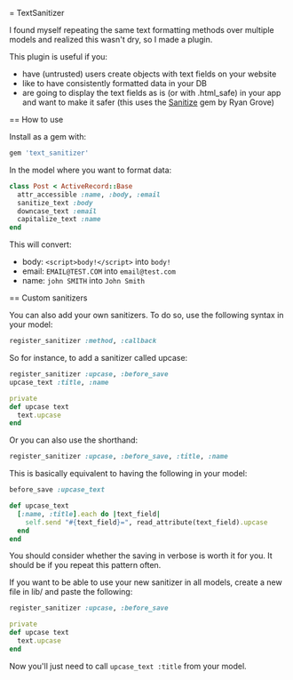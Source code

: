 = TextSanitizer

I found myself repeating the same text formatting methods over multiple models
and realized this wasn't dry, so I made a plugin.

This plugin is useful if you:

* have (untrusted) users create objects with text fields on your website
* like to have consistently formatted data in your DB
* are going to display the text fields as is (or with .html_safe) in your app and want to make it safer (this uses the [Sanitize](https://github.com/rgrove/sanitize) gem by Ryan Grove)

== How to use

Install as a gem with:

```ruby
gem 'text_sanitizer'
```

In the model where you want to format data:

```ruby
class Post < ActiveRecord::Base
  attr_accessible :name, :body, :email
  sanitize_text :body
  downcase_text :email
  capitalize_text :name
end
```

This will convert:

* body: `<script>body!</script>` into `body!`
* email: `EMAIL@TEST.COM` into `email@test.com`
* name: `john SMITH` into `John Smith`

== Custom sanitizers

You can also add your own sanitizers. To do so, use the following syntax in your model:

```ruby
register_sanitizer :method, :callback
```

So for instance, to add a sanitizer called upcase:

```ruby
register_sanitizer :upcase, :before_save
upcase_text :title, :name

private
def upcase text
  text.upcase
end
```

Or you can also use the shorthand:

```ruby
register_sanitizer :upcase, :before_save, :title, :name
```

This is basically equivalent to having the following in your model:

```ruby
before_save :upcase_text

def upcase_text
  [:name, :title].each do |text_field|
    self.send "#{text_field}=", read_attribute(text_field).upcase
  end
end
```

You should consider whether the saving in verbose is worth it for you.
It should be if you repeat this pattern often.

If you want to be able to use your new sanitizer in all models, create a new file
in lib/ and paste the following:

```ruby
register_sanitizer :upcase, :before_save

private
def upcase text
  text.upcase
end
```

Now you'll just need to call `upcase_text :title` from your model.